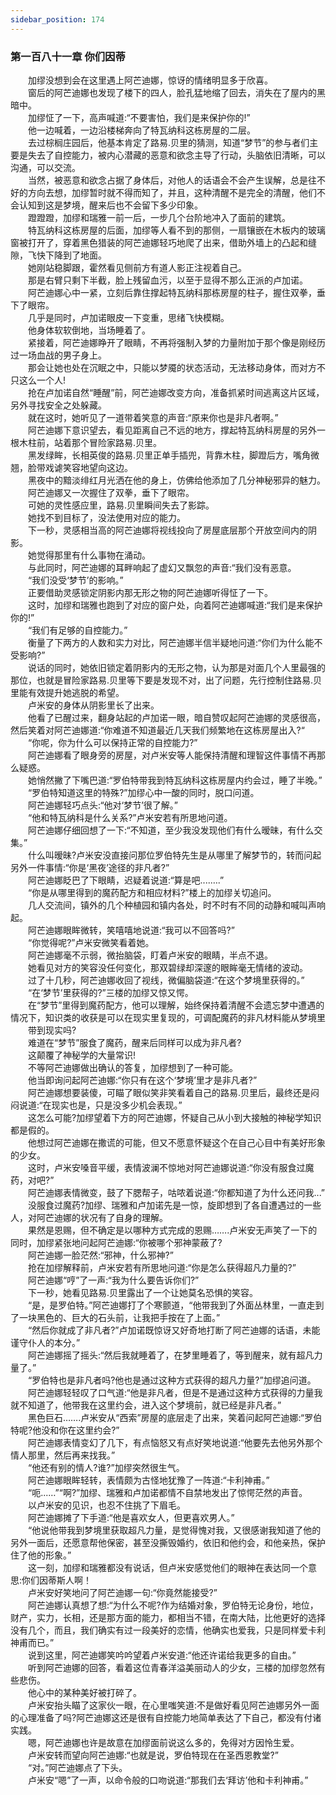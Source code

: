 ```yaml
---
sidebar_position: 174
---
```

### 第一百八十一章 你们因蒂  


　　加缪没想到会在这里遇上阿芒迪娜，惊讶的情绪明显多于欣喜。  
　　窗后的阿芒迪娜也发现了楼下的四人，脸孔猛地缩了回去，消失在了屋内的黑暗中。  
　　加缪怔了一下，高声喊道:“不要害怕，我们是来保护你的!”  
　　他一边喊着，一边沿楼梯奔向了特瓦纳科这栋房屋的二层。  
　　去过棕榈庄园后，他基本肯定了路易.贝里的猜测，知道“梦节”的参与者们主要是失去了自控能力，被内心潜藏的恶意和欲念主导了行动，头脑依旧清晰，可以沟通，可以交流。  
　　当然，被恶意和欲念占据了身体后，对他人的话语会不会产生误解，总是往不好的方向去想，加缪暂时就不得而知了，并且，这种清醒不是完全的清醒，他们不会认知到这是梦境，醒来后也不会留下多少印象。  
　　蹬蹬蹬，加缪和瑞雅一前一后，一步几个台阶地冲入了面前的建筑。  
　　特瓦纳科这栋房屋的后面，加缪等人看不到的那侧，一扇镶嵌在木板内的玻璃窗被打开了，穿着黑色猎装的阿芒迪娜轻巧地爬了出来，借助外墙上的凸起和缝隙，飞快下降到了地面。  
　　她刚站稳脚跟，霍然看见侧前方有道人影正注视着自己。  
　　那是右臂只剩下半截，脸上残留血污，以至于显得不那么正派的卢加诺。  
　　阿芒迪娜心中一紧，立刻后靠住撑起特瓦纳科那栋房屋的柱子，握住双拳，垂下了眼帘。  
　　几乎是同时，卢加诺眼皮一下变重，思绪飞快模糊。  
　　他身体软软倒地，当场睡着了。  
　　紧接着，阿芒迪娜睁开了眼睛，不再将强制入梦的力量附加于那个像是刚经历过一场血战的男子身上。  
　　那会让她也处在沉眠之中，只能以梦魇的状态活动，无法移动身体，而对方不只这么一个人!  
　　抢在卢加诺自然“睡醒”前，阿芒迪娜改变方向，准备抓紧时间逃离这片区域，另外寻找安全之处躲藏。  
　　就在这时，她听见了一道带着笑意的声音:“原来你也是非凡者啊。”  
　　阿芒迪娜下意识望去，看见距离自己不远的地方，撑起特瓦纳科房屋的另外一根木柱前，站着那个冒险家路易.贝里。  
　　黑发绿眸，长相英俊的路易.贝里正单手插兜，背靠木柱，脚蹬后方，嘴角微翘，脸带戏谑笑容地望向这边。  
　　黑夜中的黯淡绯红月光洒在他的身上，仿佛给他添加了几分神秘邪异的魅力。  
　　阿芒迪娜又一次握住了双拳，垂下了眼帘。  
　　可她的灵性感应里，路易.贝里瞬间失去了影踪。  
　　她找不到目标了，没法使用对应的能力。  
　　下一秒，灵感相当高的阿芒迪娜将视线投向了房屋底层那个开放空间内的阴影。  
　　她觉得那里有什么事物在涌动。  
　　与此同时，阿芒迪娜的耳畔响起了虚幻又飘忽的声音:“我们没有恶意。  
　　“我们没受‘梦节’的影响。”  
　　正要借助灵感锁定阴影内那无形之物的阿芒迪娜听得怔了一下。  
　　这时，加缪和瑞雅也跑到了对应的窗户处，向着阿芒迪娜喊道:“我们是来保护你的!”  
　　“我们有足够的自控能力。”  
　　衡量了下两方的人数和实力对比，阿芒迪娜半信半疑地问道:“你们为什么能不受影响?”  
　　说话的同时，她依旧锁定着阴影内的无形之物，认为那是对面几个人里最强的那位，也就是冒险家路易.贝里等下要是发现不对，出了问题，先行控制住路易.贝里能有效提升她逃脱的希望。  
　　卢米安的身体从阴影里长了出来。  
　　他看了已醒过来，翻身站起的卢加诺一眼，暗自赞叹起阿芒迪娜的灵感很高，然后笑着对阿芒迪娜道:“你难道不知道最近几天我们频繁地在这栋房屋出入?“  
　　“你呢，你为什么可以保持正常的自控能力?”  
　　阿芒迪娜看了眼身旁的房屋，对卢米安等人能保持清醒和理智这件事情不再那么疑惑。  
　　她悄然撇了下嘴巴道:“罗伯特带我到特瓦纳科这栋房屋内约会过，睡了半晚。”  
　　“罗伯特知道这里的特殊?”加缪心中一酸的同时，脱口问道。  
　　阿芒迪娜轻巧点头:“他对‘梦节’很了解。”  
　　“他和特瓦纳科是什么关系?”卢米安若有所思地问道。  
　　阿芒迪娜仔细回想了一下:“不知道，至少我没发现他们有什么暧昧，有什么交集。”  
　　什么叫暧昧?卢米安没直接问那位罗伯特先生是从哪里了解梦节的，转而问起另外一件事情:“你是‘黑夜’途径的非凡者?”  
　　阿芒迪娜眨巴了下眼睛，迟疑着说道:“算是吧....….”  
　　“你是从哪里得到的魔药配方和相应材料?”楼上的加缪关切追问。  
　　几人交流间，镇外的几个种植园和镇内各处，时不时有不同的动静和喊叫声响起。  
　　阿芒迪娜眼眸微转，笑嘻嘻地说道:“我可以不回答吗?”  
　　“你觉得呢?”卢米安微笑看着她。  
　　阿芒迪娜毫不示弱，微抬脑袋，盯着卢米安的眼睛，半点不退。  
　　她看见对方的笑容没任何变化，那双碧绿却深邃的眼眸毫无情绪的波动。  
　　过了十几秒，阿芒迪娜收回了视线，微偏脑袋道:“在这个梦境里获得的。”  
　　“在‘梦节’里获得的?”三楼的加缪又惊又愕。  
　　在“梦节”里得到魔药配方，他可以理解，始终保持着清醒不会遗忘梦中遭遇的情况下，知识类的收获是可以在现实里复现的，可调配魔药的非凡材料能从梦境里  
　　带到现实吗?  
　　难道在“梦节”服食了魔药，醒来后同样可以成为非凡者?  
　　这颠覆了神秘学的大量常识!  
　　不等阿芒迪娜做出确认的答复，加缪想到了一种可能。  
　　他当即询问起阿芒迪娜:“你只有在这个‘梦境’里才是非凡者?”  
　　阿芒迪娜想要装傻，可瞄了眼似笑非笑看着自己的路易.贝里后，最终还是闷闷说道:“在现实也是，只是没多少机会表现。”  
　　这怎么可能?加缪望着下方的阿芒迪娜，怀疑自己从小到大接触的神秘学知识都是假的。  
　　他想过阿芒迪娜在撒谎的可能，但又不愿意怀疑这个在自己心目中有美好形象的少女。  
　　这时，卢米安嗓音平缓，表情波澜不惊地对阿芒迪娜说道:“你没有服食过魔药，对吧?”  
　　阿芒迪娜表情微变，鼓了下腮帮子，咕哝着说道:“你都知道了为什么还问我...”  
　　没服食过魔药?加缪、瑞雅和卢加诺先是一惊，旋即想到了各自遭遇过的一些人，对阿芒迪娜的状况有了自身的理解。  
　　果然是恩赐，但不确定是以哪种方式完成的恩赐…….卢米安无声笑了一下的同时，加缪紧张地问起阿芒迪娜:“你被哪个邪神蒙蔽了?  
　　阿芒迪娜一脸茫然:“邪神，什么邪神?”  
　　抢在加缪解释前，卢米安若有所思地问道:“你是怎么获得超凡力量的?”  
　　阿芒迪娜“哼”了一声:“我为什么要告诉你们?”  
　　下一秒，她看见路易.贝里露出了一个让她莫名恐惧的笑容。  
　　“是，是罗伯特。”阿芒迪娜打了个寒颤道，“他带我到了外面丛林里，一直走到了一块黑色的、巨大的石头前，让我把手按在了上面。”  
　　“然后你就成了非凡者?”卢加诺既惊讶又好奇地打断了阿芒迪娜的话语，未能谨守仆人的本分。”  
　　阿芒迪娜摇了摇头:“然后我就睡着了，在梦里睡着了，等到醒来，就有超凡力量了。”  
　　“罗伯特也是非凡者吗?他也是通过这种方式获得的超凡力量?”加缪追问道。  
　　阿芒迪娜轻轻叹了口气道:“他是非凡者，但是不是通过这种方式获得的力量我就不知道了，他带我在这里约会，进入这个梦境前，就已经是非凡者。”  
　　黑色巨石…….卢米安从“西索”房屋的底层走了出来，笑着问起阿芒迪娜:“罗伯特呢?他没和你在这里约会?”  
　　阿芒迪娜表情变幻了几下，有点恼怒又有点好笑地说道:“他要先去他另外那个情人那里，然后再来找我。”  
　　“他还有别的情人?谁?”加缪突然很生气。  
　　阿芒迪娜眼眸轻转，表情颇为古怪地犹豫了一阵道:“卡利神甫。”  
　　“呃...…”“啊?”加缪、瑞雅和卢加诺都情不自禁地发出了惊愕茫然的声音。  
　　以卢米安的见识，也忍不住挑了下眉毛。  
　　阿芒迪娜摊了下手道:“他是喜欢女人，但更喜欢男人。”  
　　“他说他带我到梦境里获取超凡力量，是觉得愧对我，又很感谢我知道了他的另外一面后，还愿意帮他保密，甚至没撕毁婚约，依旧和他约会，和他亲热，保护住了他的形象。”  
　　这一刻，加缪和瑞雅都没有说话，但卢米安感觉他们的眼神在表达同一个意思:你们因蒂斯人啊！  
　　卢米安好笑地问了阿芒迪娜一句:“你竟然能接受?”  
　　阿芒迪娜认真想了想:“为什么不呢?作为结婚对象，罗伯特无论身份，地位，财产，实力，长相，还是那方面的能力，都相当不错，在南大陆，比他更好的选择没有几个，而且，我们确实有过一段美好的恋情，他确实也爱我，只是同样爱卡利神甫而已。”  
　　说到这里，阿芒迪娜笑吟吟望着卢米安道:“他还许诺给我更多的自由。”  
　　听到阿芒迪娜的回答，看着这位青春洋溢美丽动人的少女，三楼的加缪忽然有些悲伤。  
　　他心中的某种美好被打碎了。  
　　卢米安抬头瞄了这家伙一眼，在心里嗤笑道:不是做好看见阿芒迪娜另外一面的心理准备了吗?阿芒迪娜这还是很有自控能力地简单表达了下自己，都没有付诸实践。  
　　嗯，阿芒迪娜也许是故意在加缪面前说这么多的，免得对方因怜生爱。  
　　卢米安转而望向阿芒迪娜:“也就是说，罗伯特现在在圣西恩教堂?”  
　　“对。”阿芒迪娜点了下头。  
　　卢米安“嗯”了一声，以命令般的口吻说道:“那我们去‘拜访’他和卡利神甫。”  
